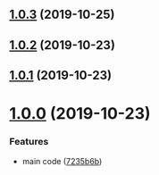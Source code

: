 <a name="1.0.3"></a>
## [1.0.3](https://github.com/teeeemoji/cyou-big-number/compare/v1.0.2...v1.0.3) (2019-10-25)



<a name="1.0.2"></a>
## [1.0.2](https://github.com/teeeemoji/cyou-big-number/compare/v1.0.1...v1.0.2) (2019-10-23)



<a name="1.0.1"></a>
## [1.0.1](https://github.com/teeeemoji/cyou-big-number/compare/v1.0.0...v1.0.1) (2019-10-23)



<a name="1.0.0"></a>
# [1.0.0](https://github.com/teeeemoji/cyou-big-number/compare/7235b6b...v1.0.0) (2019-10-23)


### Features

* main code ([7235b6b](https://github.com/teeeemoji/cyou-big-number/commit/7235b6b))



